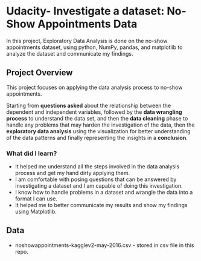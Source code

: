 
# Udacity- Investigate a dataset: No-Show Appointments Data
In this project, Exploratory Data Analysis is done on the no-show appointments dataset, using python, NumPy, pandas, and matplotlib to analyze the dataset and communicate my findings. 
## Project Overview
This project focuses on applying the data analysis process to no-show appointments.
 
 Starting from **questions asked** about the relationship between the dependent and independent variables, followed by the **data wrangling process** to understand the data set, and then the **data cleaning** phase to handle any problems that may harden the investigation of the data, then the **exploratory data analysis** using the visualization for better understanding of the data patterns and finally representing the insights in a **conclusion**.

### What did I learn?
- It helped me understand all the steps involved in the data analysis process and get my hand dirty applying them.
- I am comfortable with posing questions that can be answered by investigating a dataset and I am capable of doing this investigation.
- I know how to handle problems in a dataset and wrangle the data into a format I can use.
- It helped me to better communicate my results and show my findings using  Matplotlib.
## Data
- noshowappointments-kagglev2-may-2016.csv - stored in csv file in this repo.